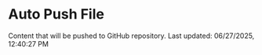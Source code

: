 # Auto Push File

Content that will be pushed to GitHub repository.
Last updated: 06/27/2025, 12:40:27 PM